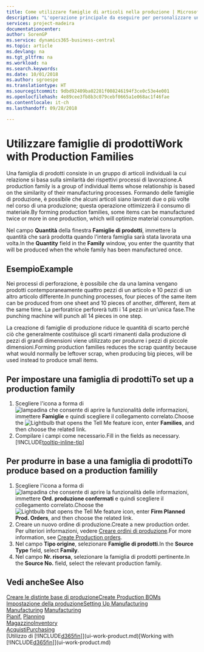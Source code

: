 ```yaml
---
title: Come utilizzare famiglie di articoli nella produzione | Microsoft Docs
description: "L'operazione principale da eseguire per personalizzare un calendario di base per la propria società, o per uno dei partner commerciali, è la modifica dello stato dei giorni lavorativi e non lavorativi."
services: project-madeira
documentationcenter: 
author: SorenGP
ms.service: dynamics365-business-central
ms.topic: article
ms.devlang: na
ms.tgt_pltfrm: na
ms.workload: na
ms.search.keywords: 
ms.date: 10/01/2018
ms.author: sgroespe
ms.translationtype: HT
ms.sourcegitcommit: 9dbd92409ba02281f008246194f3ce0c53e4e001
ms.openlocfilehash: 4e89cee3fb8b3c079cebf0665a1e068ac1f46fae
ms.contentlocale: it-ch
ms.lasthandoff: 09/28/2018

---
```

# <a name="work-with-production-families"></a><span data-ttu-id="ace44-103">Utilizzare famiglie di prodotti</span><span class="sxs-lookup"><span data-stu-id="ace44-103">Work with Production Families</span></span>
<span data-ttu-id="ace44-104">Una famiglia di prodotti consiste in un gruppo di articoli individuali la cui relazione si basa sulla similarità dei rispettivi processi di lavorazione.</span><span class="sxs-lookup"><span data-stu-id="ace44-104">A production family is a group of individual items whose relationship is based on the similarity of their manufacturing processes.</span></span> <span data-ttu-id="ace44-105">Formando delle famiglie di produzione, è possibile che alcuni articoli siano lavorati due o più volte nel corso di una produzione; questa operazione ottimizzerà il consumo di materiale.</span><span class="sxs-lookup"><span data-stu-id="ace44-105">By forming production families, some items can be manufactured twice or more in one production, which will optimize material consumption.</span></span>

<span data-ttu-id="ace44-106">Nel campo **Quantità** della finestra **Famiglie di prodotti**, immettere la quantità che sarà prodotta quando l'intera famiglia sarà stata lavorata una volta.</span><span class="sxs-lookup"><span data-stu-id="ace44-106">In the **Quantity** field in the **Family** window, you enter the quantity that will be produced when the whole family has been manufactured once.</span></span>

## <a name="example"></a><span data-ttu-id="ace44-107">Esempio</span><span class="sxs-lookup"><span data-stu-id="ace44-107">Example</span></span>
<span data-ttu-id="ace44-108">Nei processi di perforazione, è possibile che da una lamina vengano prodotti contemporaneamente quattro pezzi di un articolo e 10 pezzi di un altro articolo differente.</span><span class="sxs-lookup"><span data-stu-id="ace44-108">In punching processes, four pieces of the same item can be produced from one sheet and 10 pieces of another, different, item at the same time.</span></span> <span data-ttu-id="ace44-109">La perforatrice perforerà tutti i 14 pezzi in un'unica fase.</span><span class="sxs-lookup"><span data-stu-id="ace44-109">The punching machine will punch all 14 pieces in one step.</span></span>

<span data-ttu-id="ace44-110">La creazione di famiglie di produzione riduce le quantità di scarto perché ciò che generalmente costituisce gli scarti rimanenti dalla produzione di pezzi di grandi dimensioni viene utilizzato per produrre i pezzi di piccole dimensioni.</span><span class="sxs-lookup"><span data-stu-id="ace44-110">Forming production families reduces the scrap quantity because what would normally be leftover scrap, when producing big pieces, will be used instead to produce small items.</span></span>

## <a name="to-set-up-a-production-family"></a><span data-ttu-id="ace44-111">Per impostare una famiglia di prodotti</span><span class="sxs-lookup"><span data-stu-id="ace44-111">To set up a production family</span></span>
1. <span data-ttu-id="ace44-112">Scegliere l'icona a forma di ![lampadina che consente di aprire la funzionalità delle informazioni](media/ui-search/search_small.png "Informazioni sull'operazione che si desidera eseguire"), immettere **Famiglie** e quindi scegliere il collegamento correlato.</span><span class="sxs-lookup"><span data-stu-id="ace44-112">Choose the ![Lightbulb that opens the Tell Me feature](media/ui-search/search_small.png "Tell me what you want to do") icon, enter **Families**, and then choose the related link.</span></span>
2. <span data-ttu-id="ace44-113">Compilare i campi come necessario.</span><span class="sxs-lookup"><span data-stu-id="ace44-113">Fill in the fields as necessary.</span></span> [!INCLUDE[tooltip-inline-tip](includes/tooltip-inline-tip_md.md)]

## <a name="to-produce-based-on-a-production-familily"></a><span data-ttu-id="ace44-114">Per produrre in base a una famiglia di prodotti</span><span class="sxs-lookup"><span data-stu-id="ace44-114">To produce based on a production familily</span></span>
1. <span data-ttu-id="ace44-115">Scegliere l'icona a forma di ![lampadina che consente di aprire la funzionalità delle informazioni](media/ui-search/search_small.png "Informazioni sull'operazione che si desidera eseguire"), immettere **Ord. produzione confermati** e quindi scegliere il collegamento correlato.</span><span class="sxs-lookup"><span data-stu-id="ace44-115">Choose the ![Lightbulb that opens the Tell Me feature](media/ui-search/search_small.png "Tell me what you want to do") icon, enter **Firm Planned Prod. Orders**, and then choose the related link.</span></span>
2. <span data-ttu-id="ace44-116">Creare un nuovo ordine di produzione.</span><span class="sxs-lookup"><span data-stu-id="ace44-116">Create a new production order.</span></span> <span data-ttu-id="ace44-117">Per ulteriori informazioni, vedere [Creare ordini di produzione](production-how-to-create-production-orders.md).</span><span class="sxs-lookup"><span data-stu-id="ace44-117">For more information, see [Create Production orders](production-how-to-create-production-orders.md).</span></span>
3. <span data-ttu-id="ace44-118">Nel campo **Tipo origine**, selezionare **Famiglie di prodotti**.</span><span class="sxs-lookup"><span data-stu-id="ace44-118">In the **Source Type** field, select **Family**.</span></span>  
4. <span data-ttu-id="ace44-119">Nel campo **Nr. risorsa**, selezionare la famiglia di prodotti pertinente.</span><span class="sxs-lookup"><span data-stu-id="ace44-119">In the **Source No.** field, select the relevant production family.</span></span>

## <a name="see-also"></a><span data-ttu-id="ace44-120">Vedi anche</span><span class="sxs-lookup"><span data-stu-id="ace44-120">See Also</span></span>
[<span data-ttu-id="ace44-121">Creare le distinte base di produzione</span><span class="sxs-lookup"><span data-stu-id="ace44-121">Create Production BOMs</span></span>](production-how-to-create-production-boms.md)  
[<span data-ttu-id="ace44-122">Impostazione della produzione</span><span class="sxs-lookup"><span data-stu-id="ace44-122">Setting Up Manufacturing</span></span>](production-configure-production-processes.md)  
<span data-ttu-id="ace44-123">[Manufacturing](production-manage-manufacturing.md)  </span><span class="sxs-lookup"><span data-stu-id="ace44-123">[Manufacturing](production-manage-manufacturing.md)  </span></span>  
<span data-ttu-id="ace44-124">[Pianif.](production-planning.md) </span><span class="sxs-lookup"><span data-stu-id="ace44-124">[Planning](production-planning.md) </span></span>  
[<span data-ttu-id="ace44-125">Magazzino</span><span class="sxs-lookup"><span data-stu-id="ace44-125">Inventory</span></span>](inventory-manage-inventory.md)  
[<span data-ttu-id="ace44-126">Acquisti</span><span class="sxs-lookup"><span data-stu-id="ace44-126">Purchasing</span></span>](purchasing-manage-purchasing.md)  
<span data-ttu-id="ace44-127">[Utilizzo di [!INCLUDE[d365fin](includes/d365fin_md.md)]](ui-work-product.md)</span><span class="sxs-lookup"><span data-stu-id="ace44-127">[Working with [!INCLUDE[d365fin](includes/d365fin_md.md)]](ui-work-product.md)</span></span>


